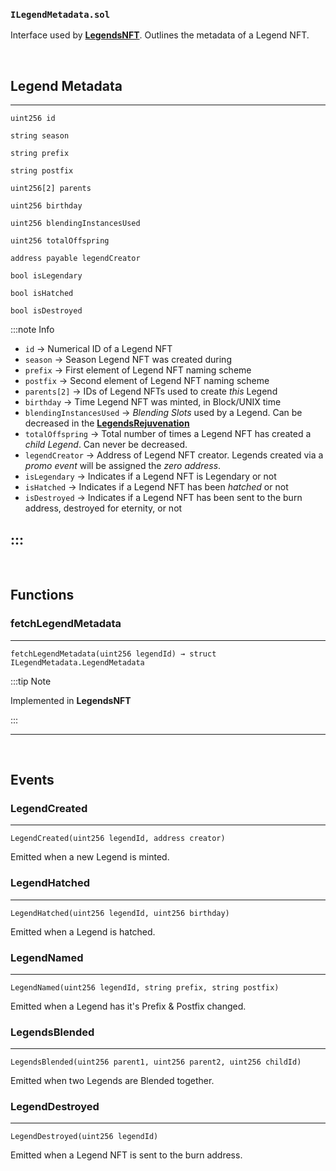 ### `ILegendMetadata.sol`



Interface used by [**LegendsNFT**](./LegendsNFT). Outlines the metadata of a Legend NFT.



<br/>

## Legend Metadata
---


```sol title="LegendMetadata"
uint256 id

string season

string prefix

string postfix

uint256[2] parents

uint256 birthday

uint256 blendingInstancesUsed

uint256 totalOffspring

address payable legendCreator

bool isLegendary

bool isHatched

bool isDestroyed
```
:::note Info

 * `id` &rarr; Numerical ID of a Legend NFT
 * `season` &rarr; Season Legend NFT was created during
 * `prefix` &rarr; First element of Legend NFT naming scheme
 * `postfix` &rarr; Second element of Legend NFT naming scheme
 * `parents[2]` &rarr;   IDs of Legend NFTs used to create *this* Legend
 * `birthday` &rarr; Time Legend NFT was minted, in Block/UNIX time
 * `blendingInstancesUsed` &rarr; *Blending Slots* used by a Legend. Can be decreased in the [**LegendsRejuvenation**](docs/contracts/rejuvenation/LegendsRejuvenation#restoreBlendingSlot)
 * `totalOffspring` &rarr; Total number of times a Legend NFT has created a *child Legend*. Can never be decreased.
 * `legendCreator` &rarr; Address of Legend NFT creator. Legends created via a *promo event* will be assigned the *zero address*.
 * `isLegendary` &rarr; Indicates if a Legend NFT is Legendary or not
 * `isHatched` &rarr; Indicates if a Legend NFT has been *hatched* or not
 * `isDestroyed` &rarr; Indicates if a Legend NFT has been sent to the burn address, destroyed for eternity, or not
 
:::
---

<br/>

## Functions

### fetchLegendMetadata
---

``` sol title="fetchLegendMetadata | external"
fetchLegendMetadata(uint256 legendId) → struct ILegendMetadata.LegendMetadata
```

:::tip Note

Implemented in **LegendsNFT**

:::

---
<br/>

## Events 

### LegendCreated
---

``` sol title="LegendCreated"
LegendCreated(uint256 legendId, address creator)
```

Emitted when a new Legend is minted.


### LegendHatched
---

``` sol title="LegendHatched"
LegendHatched(uint256 legendId, uint256 birthday)
```
Emitted when a Legend is hatched.

### LegendNamed
---

``` sol title="LegendNamed"
LegendNamed(uint256 legendId, string prefix, string postfix)
```

Emitted when a Legend has it's Prefix & Postfix changed.


### LegendsBlended
---

``` sol title="LegendsBlended"
LegendsBlended(uint256 parent1, uint256 parent2, uint256 childId)
```

Emitted when two Legends are Blended together.


### LegendDestroyed
---

``` sol title="LegendDestroyed"
LegendDestroyed(uint256 legendId)
```

Emitted when a Legend NFT is sent to the burn address.




